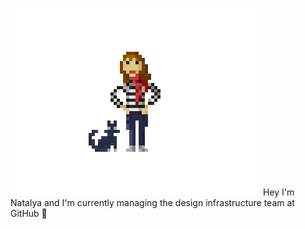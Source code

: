 ![Image of Natalya and Lou as pixels](https://github.com/tallys/tallys/blob/main/tallypixel.gif)
Hey I'm Natalya and I'm currently managing the design infrastructure team at GitHub 🌱



<!--
**tallys/tallys** is a ✨ _special_ ✨ repository because its `README.md` (this file) appears on your GitHub profile.

Here are some ideas to get you started:

- 🔭 I’m currently working on ...
- 🌱 I’m currently learning ...
- 👯 I’m looking to collaborate on ...
- 🤔 I’m looking for help with ...
- 💬 Ask me about ...
- 📫 How to reach me: ...
- 😄 Pronouns: ...
- ⚡ Fun fact: ...
-->
